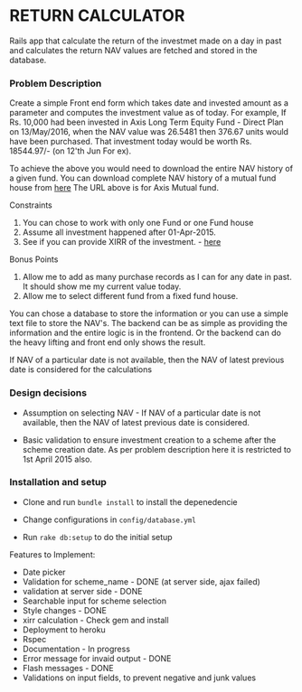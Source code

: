 # RETURN CALCULATOR

Rails app that calculate the return of the investmet made on a day in past and calculates the return
NAV values are fetched and stored in the database.

### Problem Description

Create a simple Front end form which takes date and invested amount as a parameter and computes the investment value as of today. For example, If Rs. 10,000 had been invested in Axis Long Term Equity Fund - Direct Plan on 13/May/2016, when the NAV value was 26.5481 then 376.67 units would have been purchased. That investment today would be worth Rs. 18544.97/- (on 12'th Jun For ex).

To achieve the above you would need to download the entire NAV history of a given fund. You can download complete NAV history of a mutual fund house from [here](http://portal.amfiindia.com/DownloadNAVHistoryReport_Po.aspx?mf=53&tp=1&frmdt=01-Apr-2015&todt=13-Jun-2019)
The URL above is for Axis Mutual fund.

Constraints

1. You can chose to work with only one Fund or one Fund house
2. Assume all investment happened after 01-Apr-2015.
3. See if you can provide XIRR of the investment. - [here](https://freefincal.com/what-is-xirr/)

Bonus Points

1. Allow me to add as many purchase records as I can for any date in past. It should show me my current value today.
2. Allow me to select different fund from a fixed fund house.

You can chose a database to store the information or you can use a simple text file to store the NAV's. The backend can be as simple as providing the information and the entire logic is in the frontend. Or the backend can do the heavy lifting and front end only shows the result.

If NAV of a particular date is not available, then the NAV of latest previous date is considered for the calculations

### Design decisions

- Assumption on selecting NAV - If NAV of a particular date is not available, then the NAV of latest previous date is considered.

- Basic validation to ensure investment creation to a scheme after the scheme creation date. As per problem description here it is restricted to 1st April 2015 also.

### Installation and setup

- Clone and run `bundle install` to install the depenedencie

- Change configurations in `config/database.yml`

- Run `rake db:setup` to do the initial setup

Features to Implement:

- Date picker
- Validation for scheme_name - DONE (at server side, ajax failed)
- validation at server side - DONE
- Searchable input for scheme selection
- Style changes - DONE
- xirr calculation - Check gem and install
- Deployment to heroku
- Rspec
- Documentation - In progress
- Error message for invaid output - DONE
- Flash messages - DONE
- Validations on input fields, to prevent negative and junk values
